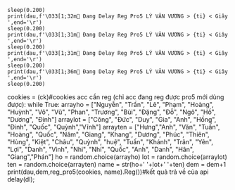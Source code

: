     sleep(0.200)
    print(dau,f'\033[1;32m🌸 Đang Delay Reg Pro5 LÝ VĂN VƯƠNG > {ti} < Giây  ',end='\r')
    sleep(0.200)
    print(dau,f'\033[1;31m🌸 Đang Delay Reg Pro5 LÝ VĂN VƯƠNG > {ti} < Giây  ',end='\r')
    sleep(0.200)
    print(dau,f'\033[1;31m🌸 Đang Delay Reg Pro5 LÝ VĂN VƯƠNG > {ti} < Giây  ',end='\r')
    sleep(0.200)
    print(dau,f'\033[1;36m🌸 Đang Delay Reg Pro5 LÝ VĂN VƯƠNG > {ti} < Giây  ',end='\r')
    sleep(0.200)
cookies = (ck)#cookies acc cần reg (chỉ acc đang reg được pro5 mới dùng được):
while True:
    arrayho = ["Nguyễn", "Trần", "Lê", "Phạm", "Hoàng", "Huỳnh", "Võ", "Vũ", "Phan", "Trương", "Bùi", "Đặng", "Đỗ", "Ngô", "Hồ", "Dương", "Đinh"]
    arraylot = ["Công", "Đức", "Duy", "Gia", "Anh", "Hồng", "Đinh", "Quốc", "Quỳnh","Vĩnh"]
    arrayten = ["Hưng","Anh", "Văn", "Tuấn", "Hoàng", "Quốc", "Năm", "Giang", "Khang", "Dương", "Phúc", "Thiên", "Hùng", "Kiệt", "Châu", "Quỳnh", "huệ", "Tuấn", "Khánh", "Trân", "Yên", "Lợi", "Danh", "Vinh", "Nhi", "Nhí", "Quốc", "Anh", "Danh", "Hân", "Giang","Phán"]
    ho = random.choice(arrayho)
    lot = random.choice(arraylot)
    ten = random.choice(arrayten)
    name = str(ho+' '+lot+' '+ten)
    dem = dem+1
    print(dau,dem,reg_pro5(cookies, name).Reg())#kết quả trả về của api
    delay(dl);
